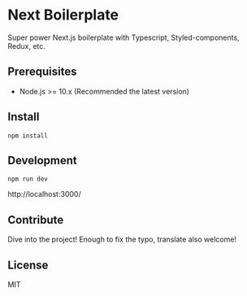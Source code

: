 # Next Boilerplate

Super power Next.js boilerplate with Typescript, Styled-components, Redux, etc.

## Prerequisites

- Node.js >= 10.x (Recommended the latest version)

## Install

```
npm install
```

## Development

```
npm run dev
```

http://localhost:3000/

## Contribute

Dive into the project! Enough to fix the typo, translate also welcome!

## License

MIT
